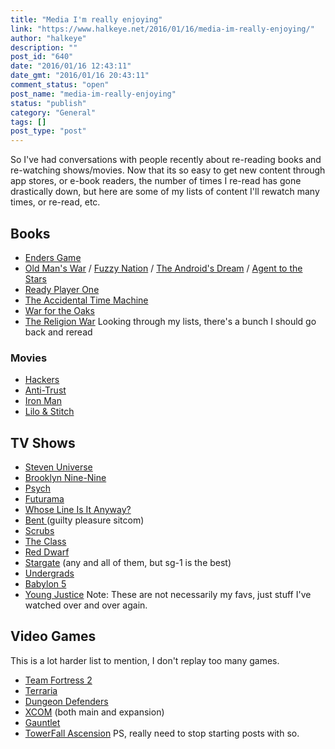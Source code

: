 ```yaml
---
title: "Media I'm really enjoying"
link: "https://www.halkeye.net/2016/01/16/media-im-really-enjoying/"
author: "halkeye"
description: ""
post_id: "640"
date: "2016/01/16 12:43:11"
date_gmt: "2016/01/16 20:43:11"
comment_status: "open"
post_name: "media-im-really-enjoying"
status: "publish"
category: "General"
tags: []
post_type: "post"
---
```


So I've had conversations with people recently about re-reading books and re-watching shows/movies. Now that its so easy to get new content through app stores, or e-book readers, the number of times I re-read has gone drastically down, but here are some of my lists of content I'll rewatch many times, or re-read, etc. 

## Books

  * [Enders Game](https://www.goodreads.com/book/show/375802.Ender_s_Game)
  * [Old Man's War](https://www.goodreads.com/book/show/51964.Old_Man_s_War) / [Fuzzy Nation](https://www.goodreads.com/book/show/9647532-fuzzy-nation) / [The Android's Dream](https://www.goodreads.com/book/show/1126509.The_Android_s_Dream) / [Agent to the Stars](https://www.goodreads.com/book/show/3188404-agent-to-the-stars)
  * [Ready Player One](https://www.goodreads.com/book/show/9969571-ready-player-one)
  * [The Accidental Time Machine](https://www.goodreads.com/book/show/3744307-the-accidental-time-machine)
  * [War for the Oaks](https://www.goodreads.com/book/show/771527.War_for_the_Oaks)
  * [The Religion War](https://www.goodreads.com/book/show/53885.The_Religion_War)
Looking through my lists, there's a bunch I should go back and reread 

### Movies

  * [Hackers](https://www.themoviedb.org/movie/10428?language=en)
  * [Anti-Trust](https://www.themoviedb.org/movie/9989?language=en)
  * [Iron Man](https://www.themoviedb.org/movie/1726?language=en)
  * [Lilo & Stitch](https://www.themoviedb.org/movie/11544?language=en)

## TV Shows

  * [Steven Universe](http://www.imdb.com/title/tt3061046/?ref_=fn_al_tt_4)
  * [Brooklyn Nine-Nine](http://www.imdb.com/title/tt2467372/?ref_=fn_al_tt_1)
  * [Psych](http://www.imdb.com/title/tt0491738/?ref_=fn_al_tt_1)
  * [Futurama](http://www.imdb.com/title/tt0149460/?ref_=fn_al_tt_1)
  * [Whose Line Is It Anyway?](http://www.imdb.com/title/tt2919910/?ref_=fn_al_tt_2)
  * [Bent ](http://www.imdb.com/title/tt1839417/?ref_=fn_al_tt_2)(guilty pleasure sitcom)
  * [Scrubs](http://www.imdb.com/title/tt0285403/)
  * [The Class](http://www.imdb.com/title/tt0484082/)
  * [Red Dwarf](http://www.imdb.com/title/tt0094535/)
  * [Stargate](http://www.imdb.com/title/tt0118480/) (any and all of them, but sg-1 is the best)
  * [Undergrads](http://www.imdb.com/title/tt0292861/)
  * [Babylon 5](http://www.imdb.com/title/tt0105946/?ref_=fn_al_tt_1)
  * [Young Justice](http://www.imdb.com/title/tt1641384/?ref_=fn_al_tt_1)
Note: These are not necessarily my favs, just stuff I've watched over and over again. 

## Video Games

This is a lot harder list to mention, I don't replay too many games. 

  * [Team Fortress 2](http://store.steampowered.com/app/440/)
  * [Terraria](http://store.steampowered.com/app/105600/)
  * [Dungeon Defenders](http://store.steampowered.com/app/65800/)
  * [XCOM](http://store.steampowered.com/app/200510/) (both main and expansion)
  * [Gauntlet](http://store.steampowered.com/app/258970)
  * [TowerFall Ascension](http://store.steampowered.com/app/251470)
PS, really need to stop starting posts with so.